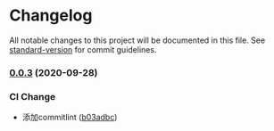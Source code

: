 # Changelog

All notable changes to this project will be documented in this file. See [standard-version](https://github.com/conventional-changelog/standard-version) for commit guidelines.

### [0.0.3](https://github.com/BreathlessWay/mini-cli/compare/v0.0.2...v0.0.3) (2020-09-28)


### CI Change

* 添加commitlint ([b03adbc](https://github.com/BreathlessWay/mini-cli/commit/b03adbc12fd9337922dd92b94d559ffa2e413af7))
